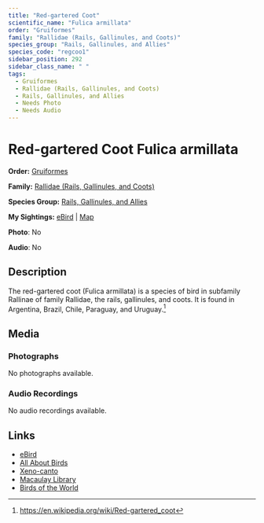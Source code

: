 ```yaml
---
title: "Red-gartered Coot"
scientific_name: "Fulica armillata"
order: "Gruiformes"
family: "Rallidae (Rails, Gallinules, and Coots)"
species_group: "Rails, Gallinules, and Allies"
species_code: "regcoo1"
sidebar_position: 292
sidebar_class_name: " "
tags: 
  - Gruiformes
  - Rallidae (Rails, Gallinules, and Coots)
  - Rails, Gallinules, and Allies
  - Needs Photo
  - Needs Audio
---
```


# Red-gartered Coot <span className='sci_name'>Fulica armillata</span>

**Order:** [Gruiformes](/tags/gruiformes)

**Family:** [Rallidae (Rails, Gallinules, and Coots)](/tags/rallidae-rails-gallinules-and-coots)

**Species Group:** [Rails, Gallinules, and Allies](/tags/rails-gallinules-and-allies)

**My Sightings:** [eBird](https://ebird.org/lifelist?r=world&time=life&spp=regcoo1) | [Map](/map?species_code=regcoo1)

**Photo**: No 

**Audio**: No

## Description
The red-gartered coot (Fulica armillata) is a species of bird in subfamily Rallinae of family Rallidae, the rails, gallinules, and coots. It is found in Argentina, Brazil, Chile, Paraguay, and Uruguay.[^1]

[^1]: https://en.wikipedia.org/wiki/Red-gartered_coot

## Media
### Photographs
No photographs available.

### Audio Recordings
No audio recordings available.

## Links
* [eBird](https://ebird.org/species/regcoo1) 
* [All About Birds](https://www.allaboutbirds.org/guide/regcoo1) 
* [Xeno-canto](https://www.xeno-canto.org/species/fulica-armillata) 
* [Macaulay Library](https://search.macaulaylibrary.org/catalog?taxonCode=regcoo1&sort=rating_rank_desc)
* [Birds of the World](https://birdsoftheworld.org/bow/species/regcoo1)
